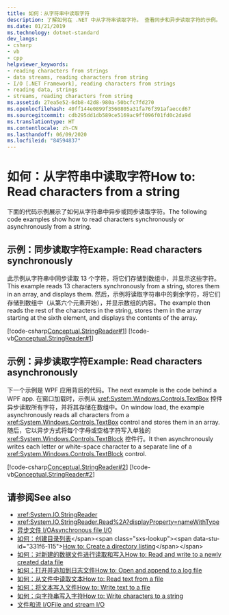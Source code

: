 ```yaml
---
title: 如何：从字符串中读取字符
description: 了解如何在 .NET 中从字符串读取字符。 查看同步和异步读取字符的示例。
ms.date: 01/21/2019
ms.technology: dotnet-standard
dev_langs:
- csharp
- vb
- cpp
helpviewer_keywords:
- reading characters from strings
- data streams, reading characters from string
- I/O [.NET Framework], reading characters from strings
- reading data, strings
- streams, reading characters from string
ms.assetid: 27ea5e52-6db8-42d8-980a-50bcfc7fd270
ms.openlocfilehash: 40ff144e0899f3560805a31fa76f391afaeccd67
ms.sourcegitcommit: cdb295dd1db589ce5169ac9ff096f01fd0c2da9d
ms.translationtype: HT
ms.contentlocale: zh-CN
ms.lasthandoff: 06/09/2020
ms.locfileid: "84594837"
---
```

# <a name="how-to-read-characters-from-a-string"></a><span data-ttu-id="331f6-104">如何：从字符串中读取字符</span><span class="sxs-lookup"><span data-stu-id="331f6-104">How to: Read characters from a string</span></span>
<span data-ttu-id="331f6-105">下面的代码示例展示了如何从字符串中异步或同步读取字符。</span><span class="sxs-lookup"><span data-stu-id="331f6-105">The following code examples show how to read characters synchronously or asynchronously from a string.</span></span>  
  
## <a name="example-read-characters-synchronously"></a><span data-ttu-id="331f6-106">示例：同步读取字符</span><span class="sxs-lookup"><span data-stu-id="331f6-106">Example: Read characters synchronously</span></span>
 <span data-ttu-id="331f6-107">此示例从字符串中同步读取 13 个字符，将它们存储到数组中，并显示这些字符。</span><span class="sxs-lookup"><span data-stu-id="331f6-107">This example reads 13 characters synchronously from a string, stores them in an array, and displays them.</span></span> <span data-ttu-id="331f6-108">然后，示例将读取字符串中的剩余字符，将它们存储到数组中（从第六个元素开始），并显示数组的内容。</span><span class="sxs-lookup"><span data-stu-id="331f6-108">The example then reads the rest of the characters in the string, stores them in the array starting at the sixth element, and displays the contents of the array.</span></span>  
  
 [!code-csharp[Conceptual.StringReader#1](../../../samples/snippets/csharp/VS_Snippets_CLR/conceptual.stringreader/cs/source.cs#1)]
 [!code-vb[Conceptual.StringReader#1](../../../samples/snippets/visualbasic/VS_Snippets_CLR/conceptual.stringreader/vb/source.vb#1)]  
  
## <a name="example-read-characters-asynchronously"></a><span data-ttu-id="331f6-109">示例：异步读取字符</span><span class="sxs-lookup"><span data-stu-id="331f6-109">Example: Read characters asynchronously</span></span>  
 <span data-ttu-id="331f6-110">下一个示例是 WPF 应用背后的代码。</span><span class="sxs-lookup"><span data-stu-id="331f6-110">The next example is the code behind a WPF app.</span></span> <span data-ttu-id="331f6-111">在窗口加载时，示例从 <xref:System.Windows.Controls.TextBox> 控件异步读取所有字符，并将其存储在数组中。</span><span class="sxs-lookup"><span data-stu-id="331f6-111">On window load, the example asynchronously reads all characters from a <xref:System.Windows.Controls.TextBox> control and stores them in an array.</span></span> <span data-ttu-id="331f6-112">随后，它以异步方式将每个字母或空格字符写入单独的 <xref:System.Windows.Controls.TextBlock> 控件行。</span><span class="sxs-lookup"><span data-stu-id="331f6-112">It then asynchronously writes each letter or white-space character to a separate line of a <xref:System.Windows.Controls.TextBlock> control.</span></span>  
  
 [!code-csharp[Conceptual.StringReader#2](../../../samples/snippets/csharp/VS_Snippets_Wpf/StringReaderWriter/MainWindow.xaml.cs)]
 [!code-vb[Conceptual.StringReader#2](../../../samples/snippets/visualbasic/VS_Snippets_Wpf/StringReaderWriter/MainWindow.xaml.vb)]  
  
## <a name="see-also"></a><span data-ttu-id="331f6-113">请参阅</span><span class="sxs-lookup"><span data-stu-id="331f6-113">See also</span></span>

- <xref:System.IO.StringReader>  
- <xref:System.IO.StringReader.Read%2A?displayProperty=nameWithType>  
- [<span data-ttu-id="331f6-114">异步文件 I/O</span><span class="sxs-lookup"><span data-stu-id="331f6-114">Asynchronous file I/O</span></span>](asynchronous-file-i-o.md)  
- <span data-ttu-id="331f6-115">[如何：创建目录列表](https://docs.microsoft.com/previous-versions/dotnet/netframework-4.0/5cf8zcfh(v=vs.100))</span><span class="sxs-lookup"><span data-stu-id="331f6-115">[How to: Create a directory listing](https://docs.microsoft.com/previous-versions/dotnet/netframework-4.0/5cf8zcfh(v=vs.100))</span></span>  
- [<span data-ttu-id="331f6-116">如何：对新建的数据文件进行读取和写入</span><span class="sxs-lookup"><span data-stu-id="331f6-116">How to: Read and write to a newly created data file</span></span>](how-to-read-and-write-to-a-newly-created-data-file.md)  
- [<span data-ttu-id="331f6-117">如何：打开并追加到日志文件</span><span class="sxs-lookup"><span data-stu-id="331f6-117">How to: Open and append to a log file</span></span>](how-to-open-and-append-to-a-log-file.md)  
- [<span data-ttu-id="331f6-118">如何：从文件中读取文本</span><span class="sxs-lookup"><span data-stu-id="331f6-118">How to: Read text from a file</span></span>](how-to-read-text-from-a-file.md)  
- [<span data-ttu-id="331f6-119">如何：将文本写入文件</span><span class="sxs-lookup"><span data-stu-id="331f6-119">How to: Write text to a file</span></span>](how-to-write-text-to-a-file.md)  
- [<span data-ttu-id="331f6-120">如何：向字符串写入字符</span><span class="sxs-lookup"><span data-stu-id="331f6-120">How to: Write characters to a string</span></span>](how-to-write-characters-to-a-string.md)  
- [<span data-ttu-id="331f6-121">文件和流 I/O</span><span class="sxs-lookup"><span data-stu-id="331f6-121">File and stream I/O</span></span>](index.md)
